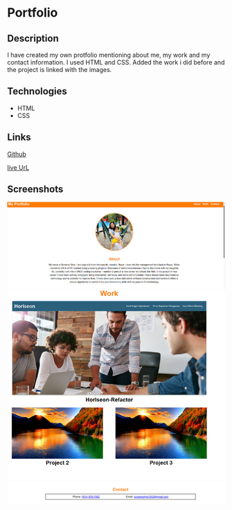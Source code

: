 # Portfolio

## Description
I have created my own protfolio mentioning about me, my work and my contact information. I used HTML and CSS. Added the work i did before and the project is linked with the images. 

## Technologies
* HTML
* CSS


## Links 
[Github](https://github.com/sunainaojha/Portfolio)

[live UrL](https://sunainaojha.github.io/Portfolio/)





## Screenshots
![project.pic1](./assets/images/project.pic1.png)
![project.pic2](./assets/images/project.pic2.png)
![project.pic2](./assets/images/project.pic3.png)


